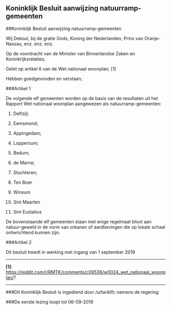 ## Koninklijk Besluit aanwijzing natuurramp-gemeenten 
 
##Koninklijk Besluit aanwijzing natuurramp-gemeenten

Wij Dekoul, bij de gratie Gods, Koning der Nederlanden, Prins van Oranje-Nassau, enz. enz. enz.

Op de voordracht van de Minister van Binnenlandse Zaken en Koninkrijksrelaties;

Gelet op artikel 6 van de Wet nationaal woonplan; [1]

Hebben goedgevonden en verstaan;

###Artikel 1

De volgende elf gemeenten worden op de basis van de resultaten uit het Rapport Wet nationaal woonplan aangewezen als natuurramp-gemeenten:

1. Delfzijl;

2. Eemsmond;

3. Appingedam;

4. Loppersum;

5. Bedum;

6. de Marne;

7. Slochteren;

8. Ten Boer

9. Winsum

10. Sint Maarten

11. Sint Eustatius

De bovenstaande elf gemeenten staan met enige regelmaat bloot aan natuur-geweld in de vorm van orkanen of aardbevingen die op lokale schaal ontwrichtend kunnen zijn.

###Artikel 2

Dit besluit treedt in werking met ingang van 1 september 2019

---

**[1]**: https://reddit.com/r/RMTK/comments/c09536/w0024_wet_nationaal_woonplan/?

---

###Dit Koninklijk Besluit is ingediend door /u/tariklfc namens de regering

###De eerste lezing loopt tot 06-09-2019